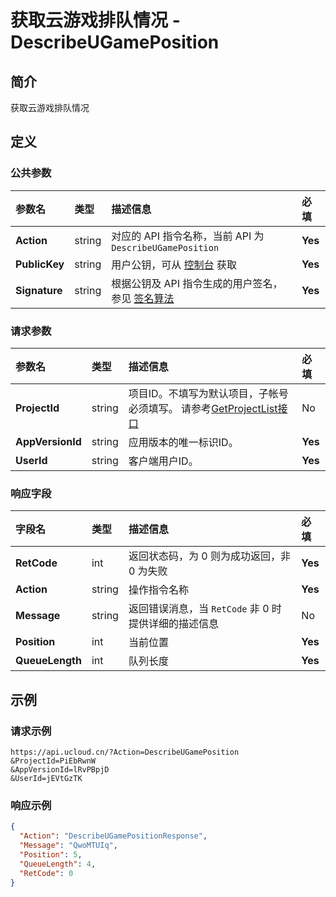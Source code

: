 # 获取云游戏排队情况 - DescribeUGamePosition

## 简介

获取云游戏排队情况









## 定义

### 公共参数

| 参数名 | 类型 | 描述信息 | 必填 |
|:---|:---|:---|:---|
| **Action**     | string  | 对应的 API 指令名称，当前 API 为 `DescribeUGamePosition`                        | **Yes** |
| **PublicKey**  | string  | 用户公钥，可从 [控制台](https://console.ucloud.cn/uapi/apikey) 获取                                             | **Yes** |
| **Signature**  | string  | 根据公钥及 API 指令生成的用户签名，参见 [签名算法](api/summary/signature.md)  | **Yes** |

### 请求参数

| 参数名 | 类型 | 描述信息 | 必填 |
|:---|:---|:---|:---|
| **ProjectId** | string | 项目ID。不填写为默认项目，子帐号必须填写。 请参考[GetProjectList接口](https://docs.ucloud.cn/api/summary/get_project_list) |No|
| **AppVersionId** | string | 应用版本的唯一标识ID。 |**Yes**|
| **UserId** | string | 客户端用户ID。 |**Yes**|

### 响应字段

| 字段名 | 类型 | 描述信息 | 必填 |
|:---|:---|:---|:---|
| **RetCode** | int | 返回状态码，为 0 则为成功返回，非 0 为失败 |**Yes**|
| **Action** | string | 操作指令名称 |**Yes**|
| **Message** | string | 返回错误消息，当 `RetCode` 非 0 时提供详细的描述信息 |No|
| **Position** | int | 当前位置 |**Yes**|
| **QueueLength** | int | 队列长度 |**Yes**|




## 示例

### 请求示例
    
```
https://api.ucloud.cn/?Action=DescribeUGamePosition
&ProjectId=PiEbRwnW
&AppVersionId=lRvPBpjD
&UserId=jEVtGzTK
```

### 响应示例
    
```json
{
  "Action": "DescribeUGamePositionResponse",
  "Message": "QwoMTUIq",
  "Position": 5,
  "QueueLength": 4,
  "RetCode": 0
}
```





